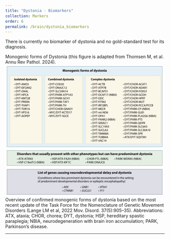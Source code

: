 ```yaml
---
title: "Dystonia - Biomarkers"
collection: Markers
order: 6
permalink: /brain/dystonia_biomarkers
---
```

There is currently no biomarker of dystonia and no gold-standard test for its diagnosis.  

Monogenic forms of Dystonia (this figure is adapted from Thomsen M, et al. Annu Rev Pathol. 2024).    
![](/images/Dystinia-monogenic.png)
Overview of confirmed monogenic forms of dystonia based on the most recent update of the Task Force for the Nomenclature of Genetic Movement Disorders (Lange LM et al, 2022 Mov. Disord. 37(5):905–35). Abbreviations: ATX, ataxia; CHOR, chorea; DYT, dystonia; HSP, hereditary spastic paraplegia; NBIA, neurodegeneration with brain iron accumulation; PARK, Parkinson’s disease.

---
